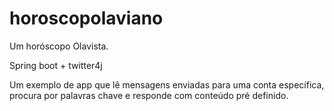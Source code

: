 # horoscopolaviano
Um horóscopo Olavista.

Spring boot + twitter4j

Um exemplo de app que lê mensagens enviadas para uma conta específica, procura por palavras chave e responde com
conteúdo pré definido.



